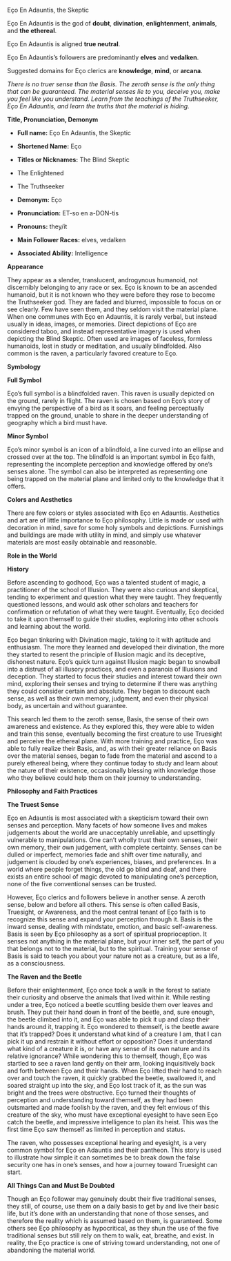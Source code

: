 Eço En Adauntis, the Skeptic

  

Eço En Adauntis is the god of **doubt**, **divination**, **enlightenment**, **animals**, and **the ethereal**.

Eço En Adauntis is aligned **true neutral**.

Eço En Adauntis’s followers are predominantly **elves** and **vedalken**.

Suggested domains for Eço clerics are **knowledge**, **mind**, or **arcana**.

  

_There is no truer sense than the Basis. The zeroth sense is the only thing that can be guaranteed. The material senses lie to you, deceive you, make you feel like you understand. Learn from the teachings of the Truthseeker, Eço En Adauntis, and learn the truths that the material is hiding._

  

**Title, Pronunciation, Demonym**

-   **Full name:** Eço En Adauntis, the Skeptic
-   **Shortened Name:** Eço
-   **Titles or Nicknames:** The Blind Skeptic

-   The Enlightened
-   The Truthseeker

-   **Demonym:** Eço

-   **Pronunciation:** ET-so en a-DON-tis
-   **Pronouns:** they/it
-   **Main Follower Races:** elves, vedalken

-   **Associated Ability:** Intelligence

**Appearance**

They appear as a slender, translucent, androgynous humanoid, not discernibly belonging to any race or sex. Eço is known to be an ascended humanoid, but it is not known who they were before they rose to become the Truthseeker god. They are faded and blurred, impossible to focus on or see clearly. Few have seen them, and they seldom visit the material plane. When one communes with Eço en Adauntis, it is rarely verbal, but instead usually in ideas, images, or memories. Direct depictions of Eço are considered taboo, and instead representative imagery is used when depicting the Blind Skeptic. Often used are images of faceless, formless humanoids, lost in study or meditation, and usually blindfolded. Also common is the raven, a particularly favored creature to Eço.

**Symbology**

**Full Symbol**

Eço’s full symbol is a blindfolded raven. This raven is usually depicted on the ground, rarely in flight. The raven is chosen based on Eço’s story of envying the perspective of a bird as it soars, and feeling perceptually trapped on the ground, unable to share in the deeper understanding of geography which a bird must have.

**Minor Symbol**

Eço’s minor symbol is an icon of a blindfold, a line curved into an ellipse and crossed over at the top. The blindfold is an important symbol in Eço faith, representing the incomplete perception and knowledge offered by one’s senses alone. The symbol can also be interpreted as representing one being trapped on the material plane and limited only to the knowledge that it offers.

**Colors and Aesthetics**

There are few colors or styles associated with Eço en Adauntis. Aesthetics and art are of little importance to Eço philosophy. Little is made or used with decoration in mind, save for some holy symbols and depictions. Furnishings and buildings are made with utility in mind, and simply use whatever materials are most easily obtainable and reasonable.

  

**Role in the World**

**History**

Before ascending to godhood, Eço was a talented student of magic, a practitioner of the school of Illusion. They were also curious and skeptical, tending to experiment and question what they were taught. They frequently questioned lessons, and would ask other scholars and teachers for confirmation or refutation of what they were taught. Eventually, Eço decided to take it upon themself to guide their studies, exploring into other schools and learning about the world.

Eço began tinkering with Divination magic, taking to it with aptitude and enthusiasm. The more they learned and developed their divination, the more they started to resent the principle of Illusion magic and its deceptive, dishonest nature. Eço’s quick turn against Illusion magic began to snowball into a distrust of all illusory practices, and even a paranoia of Illusions and deception. They started to focus their studies and interest toward their own mind, exploring their senses and trying to determine if there was anything they could consider certain and absolute. They began to discount each sense, as well as their own memory, judgment, and even their physical body, as uncertain and without guarantee.

This search led them to the zeroth sense, Basis, the sense of their own awareness and existence. As they explored this, they were able to widen and train this sense, eventually becoming the first creature to use Truesight and perceive the ethereal plane. With more training and practice, Eço was able to fully realize their Basis, and, as with their greater reliance on Basis over the material senses, began to fade from the material and ascend to a purely ethereal being, where they continue today to study and learn about the nature of their existence, occasionally blessing with knowledge those who they believe could help them on their journey to understanding.

**Philosophy and Faith Practices**

**The Truest Sense**

Eço en Adauntis is most associated with a skepticism toward their own senses and perception. Many facets of how someone lives and makes judgements about the world are unacceptably unreliable, and upsettingly vulnerable to manipulations. One can’t wholly trust their own senses, their own memory, their own judgement, with complete certainty. Senses can be dulled or imperfect, memories fade and shift over time naturally, and judgement is clouded by one’s experiences, biases, and preferences. In a world where people forget things, the old go blind and deaf, and there exists an entire school of magic devoted to manipulating one’s perception, none of the five conventional senses can be trusted.

However, Eço clerics and followers believe in another sense. A zeroth sense, below and before all others. This sense is often called Basis, Truesight, or Awareness, and the most central tenant of Eço faith is to recognize this sense and expand your perception through it. Basis is the inward sense, dealing with mindstate, emotion, and basic self-awareness. Basis is seen by Eço philosophy as a sort of spiritual proprioception. It senses not anything in the material plane, but your inner self, the part of you that belongs not to the material, but to the spiritual. Training your sense of Basis is said to teach you about your nature not as a creature, but as a life, as a consciousness.

**The Raven and the Beetle**

Before their enlightenment, Eço once took a walk in the forest to satiate their curiosity and observe the animals that lived within it. While resting under a tree, Eço noticed a beetle scuttling beside them over leaves and brush. They put their hand down in front of the beetle, and, sure enough, the beetle climbed into it, and Eço was able to pick it up and clasp their hands around it, trapping it. Eço wondered to themself, is the beetle aware that it’s trapped? Does it understand what kind of a creature I am, that I can pick it up and restrain it without effort or opposition? Does it understand what kind of a creature it is, or have any sense of its own nature and its relative ignorance? While wondering this to themself, though, Eço was startled to see a raven land gently on their arm, looking inquisitively back and forth between Eço and their hands. When Eço lifted their hand to reach over and touch the raven, it quickly grabbed the beetle, swallowed it, and soared straight up into the sky, and Eço lost track of it, as the sun was bright and the trees were obstructive. Eço turned their thoughts of perception and understanding toward themself, as they had been outsmarted and made foolish by the raven, and they felt envious of this creature of the sky, who must have exceptional eyesight to have seen Eço catch the beetle, and impressive intelligence to plan its heist. This was the first time Eço saw themself as limited in perception and status.

The raven, who possesses exceptional hearing and eyesight, is a very common symbol for Eço en Adauntis and their pantheon. This story is used to illustrate how simple it can sometimes be to break down the false security one has in one’s senses, and how a journey toward Truesight can start.

**All Things Can and Must Be Doubted**

Though an Eço follower may genuinely doubt their five traditional senses, they still, of course, use them on a daily basis to get by and live their basic life, but it’s done with an understanding that none of those senses, and therefore the reality which is assumed based on them, is guaranteed. Some others see Eço philosophy as hypocritical, as they shun the use of the five traditional senses but still rely on them to walk, eat, breathe, and exist. In reality, the Eço practice is one of striving toward understanding, not one of abandoning the material world.